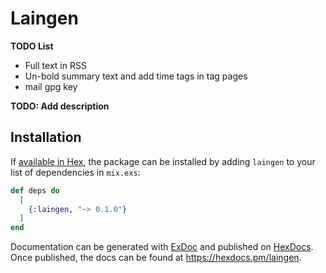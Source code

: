 # Laingen

**TODO List**
* Full text in RSS
* Un-bold summary text and add time tags in tag pages
* mail gpg key


**TODO: Add description**

## Installation

If [available in Hex](https://hex.pm/docs/publish), the package can be installed
by adding `laingen` to your list of dependencies in `mix.exs`:

```elixir
def deps do
  [
    {:laingen, "~> 0.1.0"}
  ]
end
```

Documentation can be generated with [ExDoc](https://github.com/elixir-lang/ex_doc)
and published on [HexDocs](https://hexdocs.pm). Once published, the docs can
be found at <https://hexdocs.pm/laingen>.

